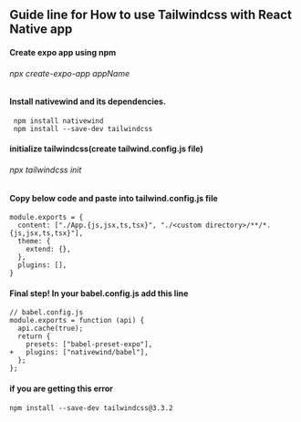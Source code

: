 ## Guide line for How to use Tailwindcss with React Native app

#### Create expo app using npm

###### npx create-expo-app appName

#### Install nativewind and its dependencies.

```
 npm install nativewind
 npm install --save-dev tailwindcss
```

#### initialize tailwindcss(create tailwind.config.js file)

###### npx tailwindcss init

#### Copy below code and paste into tailwind.config.js file

```
module.exports = {
  content: ["./App.{js,jsx,ts,tsx}", "./<custom directory>/**/*.{js,jsx,ts,tsx}"],
  theme: {
    extend: {},
  },
  plugins: [],
}
```

#### Final step! In your babel.config.js add this line

```
// babel.config.js
module.exports = function (api) {
  api.cache(true);
  return {
    presets: ["babel-preset-expo"],
+   plugins: ["nativewind/babel"],
  };
};
```

#### if you are getting this error

```
npm install --save-dev tailwindcss@3.3.2
```
